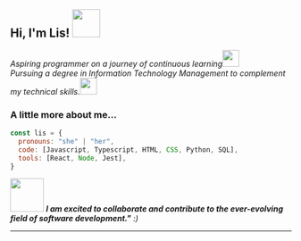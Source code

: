 <h2> Hi, I'm Lis! <img src="https://media.giphy.com/media/mGcNjsfWAjY5AEZNw6/giphy.gif" width="50"></h2>

<p><em>Aspiring programmer on a journey of continuous learning<img src="https://media.giphy.com/media/fYSnHlufseco8Fh93Z/giphy.gif" width="30"></br>Pursuing a degree in Information Technology Management to complement my technical skills.<img src="https://media.giphy.com/media/WUlplcMpOCEmTGBtBW/giphy.gif" width="30"> 
</em></p>


###  A little more about me...  

```javascript
const lis = {
  pronouns: "she" | "her",
  code: [Javascript, Typescript, HTML, CSS, Python, SQL],
  tools: [React, Node, Jest],
}
```
<img src="https://media.giphy.com/media/LnQjpWaON8nhr21vNW/giphy.gif" width="60"> <em><b>I am excited to collaborate and contribute to the ever-evolving field of software development."</b> :)</em>



---

<!--
**lisnazarena/lisnazarena** is a ✨ _special_ ✨ repository because its `README.md` (this file) appears on your GitHub profile.

Here are some ideas to get you started:

- 🔭 I’m currently working on ...
- 🌱 I’m currently learning ...
- 👯 I’m looking to collaborate on ...
- 🤔 I’m looking for help with ...
- 💬 Ask me about ...
- 📫 How to reach me: ...
- 😄 Pronouns: ...
- ⚡ Fun fact: ...
-->
